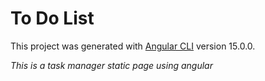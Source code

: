 # To Do List

This project was generated with [Angular CLI](https://github.com/angular/angular-cli) version 15.0.0.

*This is a task manager static page using angular*

